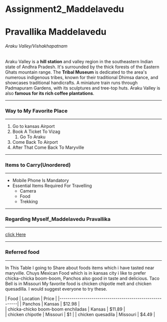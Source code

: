 # Assignment2_Maddelavedu
# Pravallika Maddelavedu
###### Araku Valley/Vishakhapatnam

Araku Valley is a **hill station** and valley region in the southeastern Indian state of Andhra Pradesh. It's surrounded by the thick forests of the Eastern Ghats mountain range. The **Tribal Museum** is dedicated to the area's numerous indigenous tribes, known for their traditional Dhimsa dance, and showcases traditional handicrafts. A miniature train runs through Padmapuram Gardens, with its sculptures and tree-top huts.
Araku Valley is also **famous for its rich coffee plantations**.

***
### Way to My Favorite Place
***

1. Go to kansas Airport
2. Book A Ticket To Vizag
      1. Go To Araku
1. Come Back To Airport
2. After That Come Back To Maryville      
 
***
 ### Items to Carry(Unordered)
***

* Mobile Phone Is Mandatory
* Essential Items Required For Travelling
     * Camera
     * Food
     * Trekking

*** 
### Regarding Myself_Maddelavedu Pravallika     
***
[click Here](https://github.com/MPravallika6/Assignment2_Maddelavedu/blob/main/AboutMe.md)

***
### Referred food
***

In This Table I going to Share about foods items which i have tasted near maryville. Chuys Mexican Food which is in kansas city i like to prefer chicka-chicka boom-boom, Panchos also good in taste and delicious. Taco Bell is in Missouri My favorite food is chicken chipotle melt and chicken quesadilla. I would suggest everyone to try these.

| Food                                | Location | Price  |
|---------------------------------------------------------|
| Panchos                             | Kansas   | $12.98 |    
| chicka-chicko boom-boom enchiladas  | Kansas   | $11.89 |    
| chicken chipotle                    | Missouri | $1     |
| chicken quesadila                   | Missouri | $4.49  |


